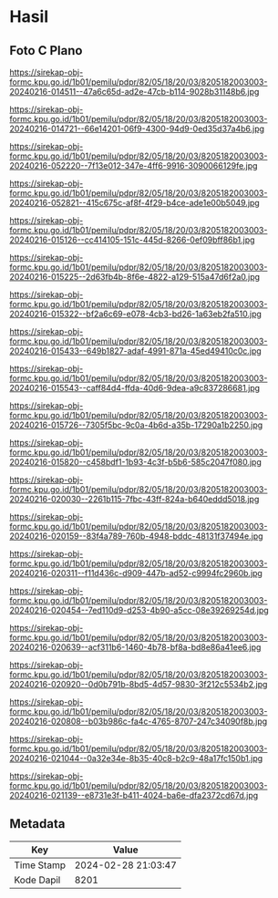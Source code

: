 # Hasil

## Foto C Plano

https://sirekap-obj-formc.kpu.go.id/1b01/pemilu/pdpr/82/05/18/20/03/8205182003003-20240216-014511--47a6c65d-ad2e-47cb-b114-9028b31148b6.jpg

https://sirekap-obj-formc.kpu.go.id/1b01/pemilu/pdpr/82/05/18/20/03/8205182003003-20240216-014721--66e14201-06f9-4300-94d9-0ed35d37a4b6.jpg

https://sirekap-obj-formc.kpu.go.id/1b01/pemilu/pdpr/82/05/18/20/03/8205182003003-20240216-052220--7f13e012-347e-4ff6-9916-3090066129fe.jpg

https://sirekap-obj-formc.kpu.go.id/1b01/pemilu/pdpr/82/05/18/20/03/8205182003003-20240216-052821--415c675c-af8f-4f29-b4ce-ade1e00b5049.jpg

https://sirekap-obj-formc.kpu.go.id/1b01/pemilu/pdpr/82/05/18/20/03/8205182003003-20240216-015126--cc414105-151c-445d-8266-0ef09bff86b1.jpg

https://sirekap-obj-formc.kpu.go.id/1b01/pemilu/pdpr/82/05/18/20/03/8205182003003-20240216-015225--2d63fb4b-8f6e-4822-a129-515a47d6f2a0.jpg

https://sirekap-obj-formc.kpu.go.id/1b01/pemilu/pdpr/82/05/18/20/03/8205182003003-20240216-015322--bf2a6c69-e078-4cb3-bd26-1a63eb2fa510.jpg

https://sirekap-obj-formc.kpu.go.id/1b01/pemilu/pdpr/82/05/18/20/03/8205182003003-20240216-015433--649b1827-adaf-4991-871a-45ed49410c0c.jpg

https://sirekap-obj-formc.kpu.go.id/1b01/pemilu/pdpr/82/05/18/20/03/8205182003003-20240216-015543--caff84d4-ffda-40d6-9dea-a9c837286681.jpg

https://sirekap-obj-formc.kpu.go.id/1b01/pemilu/pdpr/82/05/18/20/03/8205182003003-20240216-015726--7305f5bc-9c0a-4b6d-a35b-17290a1b2250.jpg

https://sirekap-obj-formc.kpu.go.id/1b01/pemilu/pdpr/82/05/18/20/03/8205182003003-20240216-015820--c458bdf1-1b93-4c3f-b5b6-585c2047f080.jpg

https://sirekap-obj-formc.kpu.go.id/1b01/pemilu/pdpr/82/05/18/20/03/8205182003003-20240216-020030--2261b115-7fbc-43ff-824a-b640eddd5018.jpg

https://sirekap-obj-formc.kpu.go.id/1b01/pemilu/pdpr/82/05/18/20/03/8205182003003-20240216-020159--83f4a789-760b-4948-bddc-48131f37494e.jpg

https://sirekap-obj-formc.kpu.go.id/1b01/pemilu/pdpr/82/05/18/20/03/8205182003003-20240216-020311--f11d436c-d909-447b-ad52-c9994fc2960b.jpg

https://sirekap-obj-formc.kpu.go.id/1b01/pemilu/pdpr/82/05/18/20/03/8205182003003-20240216-020454--7ed110d9-d253-4b90-a5cc-08e39269254d.jpg

https://sirekap-obj-formc.kpu.go.id/1b01/pemilu/pdpr/82/05/18/20/03/8205182003003-20240216-020639--acf311b6-1460-4b78-bf8a-bd8e86a41ee6.jpg

https://sirekap-obj-formc.kpu.go.id/1b01/pemilu/pdpr/82/05/18/20/03/8205182003003-20240216-020920--0d0b791b-8bd5-4d57-9830-3f212c5534b2.jpg

https://sirekap-obj-formc.kpu.go.id/1b01/pemilu/pdpr/82/05/18/20/03/8205182003003-20240216-020808--b03b986c-fa4c-4765-8707-247c34090f8b.jpg

https://sirekap-obj-formc.kpu.go.id/1b01/pemilu/pdpr/82/05/18/20/03/8205182003003-20240216-021044--0a32e34e-8b35-40c8-b2c9-48a17fc150b1.jpg

https://sirekap-obj-formc.kpu.go.id/1b01/pemilu/pdpr/82/05/18/20/03/8205182003003-20240216-021139--e8731e3f-b411-4024-ba6e-dfa2372cd67d.jpg


## Metadata

| Key        | Value               |
| ---------- | ------------------- |
| Time Stamp | 2024-02-28 21:03:47 |
| Kode Dapil | 8201                |



